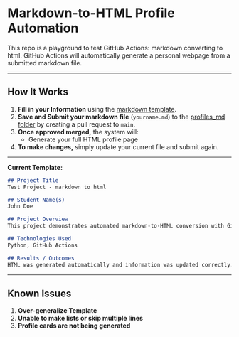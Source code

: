 # Markdown-to-HTML Profile Automation

This repo is a playground to test GitHub Actions: markdown converting to html. GitHub Actions will automatically generate a personal webpage from a submitted markdown file.

---

## How It Works

1. **Fill in your Information** using the [markdown template](md2html/templates/profile_template.md).
2. **Save and Submit your markdown file** (`yourname.md`) to the [profiles_md folder](md2html/profiles_md) by creating a pull request to `main`.
3. **Once approved merged,** the system will:
    - Generate your full HTML profile page
4. **To make changes,** simply update your current file and submit again. 

---

**Current Template:**
```markdown
## Project Title
Test Project - markdown to html 

## Student Name(s)
John Doe

## Project Overview
This project demonstrates automated markdown-to-HTML conversion with GitHub Actions.

## Technologies Used
Python, GitHub Actions

## Results / Outcomes
HTML was generated automatically and information was updated correctly. 
```
---
## Known Issues
1. **Over-generalize Template**
2. **Unable to make lists or skip multiple lines**
3. **Profile cards are not being generated**
